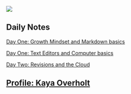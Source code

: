 ![](https://cdn.cnn.com/cnnnext/dam/assets/150103074330-hubble-space-background-2-large-169.jpg)

## Daily Notes
  [Day One: Growth Mindset and Markdown basics](day1-notes.md)
  
  [Day One: Text Editors and Computer basics](Read02.md)
  
  [Day Two: Revisions and the Cloud](Read03.md)
  
  
## [Profile: Kaya Overholt](personal.md)
